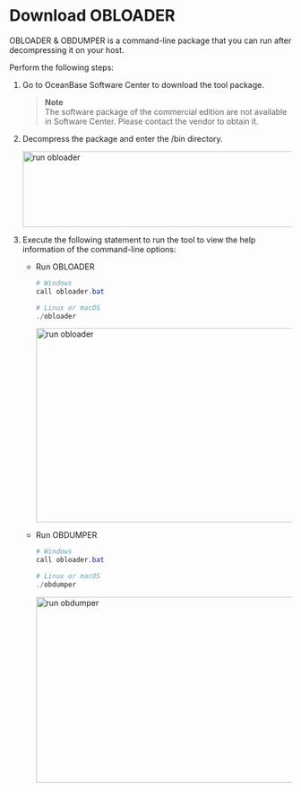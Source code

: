 # Download OBLOADER


OBLOADER & OBDUMPER is a command-line package that you can run after decompressing it on your host. 

Perform the following steps:

1. Go to OceanBase Software Center to download the tool package. 

   > **Note**<br>
   > The software package of the commercial edition are not available in Software Center. Please contact the vendor to obtain it.

   

2. Decompress the package and enter the /bin directory. 

   <img src="https://obbusiness-private.oss-cn-shanghai.aliyuncs.com/doc/img/obloaderobdumper/400/ce-bin.png" width = "560" height = "135" alt="run obloader" />

   

3. Execute the following statement to run the tool to view the help information of the command-line options:
   - Run OBLOADER
   
     ```powershell
     # Windows
     call obloader.bat 

     # Linux or macOS 
     ./obloader
     ```

     <img src="https://obbusiness-private.oss-cn-shanghai.aliyuncs.com/doc/img/obloaderobdumper/400/ce-obloader.png" width = "560" height = "346" alt="run obloader" />
   
   - Run OBDUMPER
     
     ```powershell
     # Windows
     call obloader.bat 

     # Linux or macOS 
     ./obdumper
     ```

     <img src="https://obbusiness-private.oss-cn-shanghai.aliyuncs.com/doc/img/obloaderobdumper/400/ce-obdumper.png" width = "560" height = "331" alt="run obdumper" />


